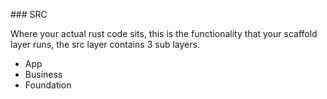 ### SRC

Where your actual rust code sits, this is the functionality that your scaffold layer runs, the src layer contains 3 sub layers.

- App
- Business
- Foundation
